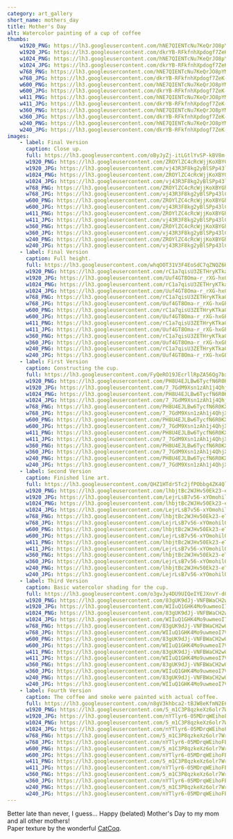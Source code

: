 ```yaml
---
category: art_gallery
short_name: mothers_day
title: Mother's Day
alt: Watercolor painting of a cup of coffee
thumbs:
    w1920_PNG: https://lh3.googleusercontent.com/hNE7QIENTcNu7KeQrJO8pYMEapewzFrhpuHQDwFAbz_qrD9sBzN3tN9eN-f3VmxjdNvQ-GwSf4Wr0sxdOmRTVPo6eS1U6Kijwfs4Sfme1P40WH7Ndyyr2M7fAcVAfQKlh306Dwvqyw=w355
    w1920_JPG: https://lh3.googleusercontent.com/dkrYB-RFkfnhXpdogf7ZeK-frhftY_Qrui1ABeoPOlIZhxYiR7_D_-mrj22Hc3374LwLozxx96Iu8NgbIJyC93y0ZdYHdr8mGuJACoCJZczhtIUSxbFebeNc3lex8P1XUb4IOkcCmw=w355
    w1024_PNG: https://lh3.googleusercontent.com/hNE7QIENTcNu7KeQrJO8pYMEapewzFrhpuHQDwFAbz_qrD9sBzN3tN9eN-f3VmxjdNvQ-GwSf4Wr0sxdOmRTVPo6eS1U6Kijwfs4Sfme1P40WH7Ndyyr2M7fAcVAfQKlh306Dwvqyw=w284
    w1024_JPG: https://lh3.googleusercontent.com/dkrYB-RFkfnhXpdogf7ZeK-frhftY_Qrui1ABeoPOlIZhxYiR7_D_-mrj22Hc3374LwLozxx96Iu8NgbIJyC93y0ZdYHdr8mGuJACoCJZczhtIUSxbFebeNc3lex8P1XUb4IOkcCmw=w284
    w768_PNG: https://lh3.googleusercontent.com/hNE7QIENTcNu7KeQrJO8pYMEapewzFrhpuHQDwFAbz_qrD9sBzN3tN9eN-f3VmxjdNvQ-GwSf4Wr0sxdOmRTVPo6eS1U6Kijwfs4Sfme1P40WH7Ndyyr2M7fAcVAfQKlh306Dwvqyw=w213
    w768_JPG: https://lh3.googleusercontent.com/dkrYB-RFkfnhXpdogf7ZeK-frhftY_Qrui1ABeoPOlIZhxYiR7_D_-mrj22Hc3374LwLozxx96Iu8NgbIJyC93y0ZdYHdr8mGuJACoCJZczhtIUSxbFebeNc3lex8P1XUb4IOkcCmw=w213
    w600_PNG: https://lh3.googleusercontent.com/hNE7QIENTcNu7KeQrJO8pYMEapewzFrhpuHQDwFAbz_qrD9sBzN3tN9eN-f3VmxjdNvQ-GwSf4Wr0sxdOmRTVPo6eS1U6Kijwfs4Sfme1P40WH7Ndyyr2M7fAcVAfQKlh306Dwvqyw=w166
    w600_JPG: https://lh3.googleusercontent.com/dkrYB-RFkfnhXpdogf7ZeK-frhftY_Qrui1ABeoPOlIZhxYiR7_D_-mrj22Hc3374LwLozxx96Iu8NgbIJyC93y0ZdYHdr8mGuJACoCJZczhtIUSxbFebeNc3lex8P1XUb4IOkcCmw=w166
    w411_PNG: https://lh3.googleusercontent.com/hNE7QIENTcNu7KeQrJO8pYMEapewzFrhpuHQDwFAbz_qrD9sBzN3tN9eN-f3VmxjdNvQ-GwSf4Wr0sxdOmRTVPo6eS1U6Kijwfs4Sfme1P40WH7Ndyyr2M7fAcVAfQKlh306Dwvqyw=w114
    w411_JPG: https://lh3.googleusercontent.com/dkrYB-RFkfnhXpdogf7ZeK-frhftY_Qrui1ABeoPOlIZhxYiR7_D_-mrj22Hc3374LwLozxx96Iu8NgbIJyC93y0ZdYHdr8mGuJACoCJZczhtIUSxbFebeNc3lex8P1XUb4IOkcCmw=w114
    w360_PNG: https://lh3.googleusercontent.com/hNE7QIENTcNu7KeQrJO8pYMEapewzFrhpuHQDwFAbz_qrD9sBzN3tN9eN-f3VmxjdNvQ-GwSf4Wr0sxdOmRTVPo6eS1U6Kijwfs4Sfme1P40WH7Ndyyr2M7fAcVAfQKlh306Dwvqyw=w100
    w360_JPG: https://lh3.googleusercontent.com/dkrYB-RFkfnhXpdogf7ZeK-frhftY_Qrui1ABeoPOlIZhxYiR7_D_-mrj22Hc3374LwLozxx96Iu8NgbIJyC93y0ZdYHdr8mGuJACoCJZczhtIUSxbFebeNc3lex8P1XUb4IOkcCmw=w100
    w240_PNG: https://lh3.googleusercontent.com/hNE7QIENTcNu7KeQrJO8pYMEapewzFrhpuHQDwFAbz_qrD9sBzN3tN9eN-f3VmxjdNvQ-GwSf4Wr0sxdOmRTVPo6eS1U6Kijwfs4Sfme1P40WH7Ndyyr2M7fAcVAfQKlh306Dwvqyw=w66
    w240_JPG: https://lh3.googleusercontent.com/dkrYB-RFkfnhXpdogf7ZeK-frhftY_Qrui1ABeoPOlIZhxYiR7_D_-mrj22Hc3374LwLozxx96Iu8NgbIJyC93y0ZdYHdr8mGuJACoCJZczhtIUSxbFebeNc3lex8P1XUb4IOkcCmw=w66
images:
    - label: Final Version
      caption: Close up.
      full: https://lh3.googleusercontent.com/oByJyZj-itLGtlYvSP-kBV8m-0Y65ponzeMIKy57JafWe0A0Xy9pPyWFG73RxUYKlJmdeOcr-EKSKsQBapIBDA1_CQiDQ4V1SqRj-Hyo0btYgIUWefFHtoHbqq8Mu4kdt283NwmEUA=w1080-h1080
      w1920_PNG: https://lh3.googleusercontent.com/ZROYlZC4cRcWjjKoXBYGhAd6niMsInWbw6AWS_bQqBw4qEvwOXMDA5AYfjcdvbfzXPdQ5vXtLrCAKeXnwmGomybuzC2ieSaTQiItRsqMCuyJqMsREi-17prO_d3xlCo-0UVrvbC8NA=w850
      w1920_JPG: https://lh3.googleusercontent.com/vj43R3F8kg2yBlSPp43lCuEbJuQfftr-Z1Ogw5gvKmJ_wGsMOflcPkVB3yw4TKKNKLGv1bDRFDuXb7Qp-FVaJqFXOCqeZqoUsjBWVP9V-rkh-VnJnv1Z3mWNJkRMij_6Y4RQuzG1og=w850
      w1024_PNG: https://lh3.googleusercontent.com/ZROYlZC4cRcWjjKoXBYGhAd6niMsInWbw6AWS_bQqBw4qEvwOXMDA5AYfjcdvbfzXPdQ5vXtLrCAKeXnwmGomybuzC2ieSaTQiItRsqMCuyJqMsREi-17prO_d3xlCo-0UVrvbC8NA=w711
      w1024_JPG: https://lh3.googleusercontent.com/vj43R3F8kg2yBlSPp43lCuEbJuQfftr-Z1Ogw5gvKmJ_wGsMOflcPkVB3yw4TKKNKLGv1bDRFDuXb7Qp-FVaJqFXOCqeZqoUsjBWVP9V-rkh-VnJnv1Z3mWNJkRMij_6Y4RQuzG1og=w711
      w768_PNG: https://lh3.googleusercontent.com/ZROYlZC4cRcWjjKoXBYGhAd6niMsInWbw6AWS_bQqBw4qEvwOXMDA5AYfjcdvbfzXPdQ5vXtLrCAKeXnwmGomybuzC2ieSaTQiItRsqMCuyJqMsREi-17prO_d3xlCo-0UVrvbC8NA=w533
      w768_JPG: https://lh3.googleusercontent.com/vj43R3F8kg2yBlSPp43lCuEbJuQfftr-Z1Ogw5gvKmJ_wGsMOflcPkVB3yw4TKKNKLGv1bDRFDuXb7Qp-FVaJqFXOCqeZqoUsjBWVP9V-rkh-VnJnv1Z3mWNJkRMij_6Y4RQuzG1og=w533
      w600_PNG: https://lh3.googleusercontent.com/ZROYlZC4cRcWjjKoXBYGhAd6niMsInWbw6AWS_bQqBw4qEvwOXMDA5AYfjcdvbfzXPdQ5vXtLrCAKeXnwmGomybuzC2ieSaTQiItRsqMCuyJqMsREi-17prO_d3xlCo-0UVrvbC8NA=w416
      w600_JPG: https://lh3.googleusercontent.com/vj43R3F8kg2yBlSPp43lCuEbJuQfftr-Z1Ogw5gvKmJ_wGsMOflcPkVB3yw4TKKNKLGv1bDRFDuXb7Qp-FVaJqFXOCqeZqoUsjBWVP9V-rkh-VnJnv1Z3mWNJkRMij_6Y4RQuzG1og=w416
      w411_PNG: https://lh3.googleusercontent.com/ZROYlZC4cRcWjjKoXBYGhAd6niMsInWbw6AWS_bQqBw4qEvwOXMDA5AYfjcdvbfzXPdQ5vXtLrCAKeXnwmGomybuzC2ieSaTQiItRsqMCuyJqMsREi-17prO_d3xlCo-0UVrvbC8NA=w285
      w411_JPG: https://lh3.googleusercontent.com/vj43R3F8kg2yBlSPp43lCuEbJuQfftr-Z1Ogw5gvKmJ_wGsMOflcPkVB3yw4TKKNKLGv1bDRFDuXb7Qp-FVaJqFXOCqeZqoUsjBWVP9V-rkh-VnJnv1Z3mWNJkRMij_6Y4RQuzG1og=w285
      w360_PNG: https://lh3.googleusercontent.com/ZROYlZC4cRcWjjKoXBYGhAd6niMsInWbw6AWS_bQqBw4qEvwOXMDA5AYfjcdvbfzXPdQ5vXtLrCAKeXnwmGomybuzC2ieSaTQiItRsqMCuyJqMsREi-17prO_d3xlCo-0UVrvbC8NA=w250
      w360_JPG: https://lh3.googleusercontent.com/vj43R3F8kg2yBlSPp43lCuEbJuQfftr-Z1Ogw5gvKmJ_wGsMOflcPkVB3yw4TKKNKLGv1bDRFDuXb7Qp-FVaJqFXOCqeZqoUsjBWVP9V-rkh-VnJnv1Z3mWNJkRMij_6Y4RQuzG1og=w250
      w240_PNG: https://lh3.googleusercontent.com/ZROYlZC4cRcWjjKoXBYGhAd6niMsInWbw6AWS_bQqBw4qEvwOXMDA5AYfjcdvbfzXPdQ5vXtLrCAKeXnwmGomybuzC2ieSaTQiItRsqMCuyJqMsREi-17prO_d3xlCo-0UVrvbC8NA=w166
      w240_JPG: https://lh3.googleusercontent.com/vj43R3F8kg2yBlSPp43lCuEbJuQfftr-Z1Ogw5gvKmJ_wGsMOflcPkVB3yw4TKKNKLGv1bDRFDuXb7Qp-FVaJqFXOCqeZqoUsjBWVP9V-rkh-VnJnv1Z3mWNJkRMij_6Y4RQuzG1og=w166
    - label: Final Version
      caption: Full height.
      full: https://lh3.googleusercontent.com/whqOOT31V3F4EoSdC7qZNQZ6HsBlS2WYaIYPoAdSTFczKOGoq8HRnKA3qRyaH8-NNYLRBNYiO55P5PYTSGCptcwHeC9fT94NRBXUnuCAXXswCQZm47_8eU70a_0yqiOhoGEQ_bS07A=w1080-h1080
      w1920_PNG: https://lh3.googleusercontent.com/rC1a7qisU3ZETHryKTka0JG5y63Buoz7u0pGm4aubfmA4_TUHNQxf3LGoImFrHfiWkWsborSc3CGW7YeGMyiPHxEbUfh3rAnU-V-cUpBrCvb-44YCSnTimgmIOVnJC-BfOVzsUVgJQ=w850
      w1920_JPG: https://lh3.googleusercontent.com/Uuf4GT8Oma-r_rXG-hxGPUe4jJeY_q62qPTZAC1CQyvwj7MMIVcSqADV1-PWilIKrKhgtTbMezcaEEZshhT9Kb-RvRr05zvwnbez4CiXopCpYg9Z3ZzUwE6wHTPwLpSMcSqiW4KgNw=w850
      w1024_PNG: https://lh3.googleusercontent.com/rC1a7qisU3ZETHryKTka0JG5y63Buoz7u0pGm4aubfmA4_TUHNQxf3LGoImFrHfiWkWsborSc3CGW7YeGMyiPHxEbUfh3rAnU-V-cUpBrCvb-44YCSnTimgmIOVnJC-BfOVzsUVgJQ=w711
      w1024_JPG: https://lh3.googleusercontent.com/Uuf4GT8Oma-r_rXG-hxGPUe4jJeY_q62qPTZAC1CQyvwj7MMIVcSqADV1-PWilIKrKhgtTbMezcaEEZshhT9Kb-RvRr05zvwnbez4CiXopCpYg9Z3ZzUwE6wHTPwLpSMcSqiW4KgNw=w711
      w768_PNG: https://lh3.googleusercontent.com/rC1a7qisU3ZETHryKTka0JG5y63Buoz7u0pGm4aubfmA4_TUHNQxf3LGoImFrHfiWkWsborSc3CGW7YeGMyiPHxEbUfh3rAnU-V-cUpBrCvb-44YCSnTimgmIOVnJC-BfOVzsUVgJQ=w533
      w768_JPG: https://lh3.googleusercontent.com/Uuf4GT8Oma-r_rXG-hxGPUe4jJeY_q62qPTZAC1CQyvwj7MMIVcSqADV1-PWilIKrKhgtTbMezcaEEZshhT9Kb-RvRr05zvwnbez4CiXopCpYg9Z3ZzUwE6wHTPwLpSMcSqiW4KgNw=w533
      w600_PNG: https://lh3.googleusercontent.com/rC1a7qisU3ZETHryKTka0JG5y63Buoz7u0pGm4aubfmA4_TUHNQxf3LGoImFrHfiWkWsborSc3CGW7YeGMyiPHxEbUfh3rAnU-V-cUpBrCvb-44YCSnTimgmIOVnJC-BfOVzsUVgJQ=w416
      w600_JPG: https://lh3.googleusercontent.com/Uuf4GT8Oma-r_rXG-hxGPUe4jJeY_q62qPTZAC1CQyvwj7MMIVcSqADV1-PWilIKrKhgtTbMezcaEEZshhT9Kb-RvRr05zvwnbez4CiXopCpYg9Z3ZzUwE6wHTPwLpSMcSqiW4KgNw=w416
      w411_PNG: https://lh3.googleusercontent.com/rC1a7qisU3ZETHryKTka0JG5y63Buoz7u0pGm4aubfmA4_TUHNQxf3LGoImFrHfiWkWsborSc3CGW7YeGMyiPHxEbUfh3rAnU-V-cUpBrCvb-44YCSnTimgmIOVnJC-BfOVzsUVgJQ=w285
      w411_JPG: https://lh3.googleusercontent.com/Uuf4GT8Oma-r_rXG-hxGPUe4jJeY_q62qPTZAC1CQyvwj7MMIVcSqADV1-PWilIKrKhgtTbMezcaEEZshhT9Kb-RvRr05zvwnbez4CiXopCpYg9Z3ZzUwE6wHTPwLpSMcSqiW4KgNw=w285
      w360_PNG: https://lh3.googleusercontent.com/rC1a7qisU3ZETHryKTka0JG5y63Buoz7u0pGm4aubfmA4_TUHNQxf3LGoImFrHfiWkWsborSc3CGW7YeGMyiPHxEbUfh3rAnU-V-cUpBrCvb-44YCSnTimgmIOVnJC-BfOVzsUVgJQ=w250
      w360_JPG: https://lh3.googleusercontent.com/Uuf4GT8Oma-r_rXG-hxGPUe4jJeY_q62qPTZAC1CQyvwj7MMIVcSqADV1-PWilIKrKhgtTbMezcaEEZshhT9Kb-RvRr05zvwnbez4CiXopCpYg9Z3ZzUwE6wHTPwLpSMcSqiW4KgNw=w250
      w240_PNG: https://lh3.googleusercontent.com/rC1a7qisU3ZETHryKTka0JG5y63Buoz7u0pGm4aubfmA4_TUHNQxf3LGoImFrHfiWkWsborSc3CGW7YeGMyiPHxEbUfh3rAnU-V-cUpBrCvb-44YCSnTimgmIOVnJC-BfOVzsUVgJQ=w166
      w240_JPG: https://lh3.googleusercontent.com/Uuf4GT8Oma-r_rXG-hxGPUe4jJeY_q62qPTZAC1CQyvwj7MMIVcSqADV1-PWilIKrKhgtTbMezcaEEZshhT9Kb-RvRr05zvwnbez4CiXopCpYg9Z3ZzUwE6wHTPwLpSMcSqiW4KgNw=w166
    - label: First Version
      caption: Constructing the cup.
      full: https://lh3.googleusercontent.com/FyQeRO19JEcrllRpZA56Qg7bxShcYukFUEaHFWjbj3Ahi7fgaglsKSWnTWud6IzD0BRS29l4AAs8GPYjuLF7d9_KCsD7zsAm6pWhGjaTXf1G76x-6TmlxIMgKZKWgCe85ac5bobE_A=w1080-h1080
      w1920_PNG: https://lh3.googleusercontent.com/PH8U4EJLBw6TycfN6R0KX0bB6uuweK6yrzNtZiu_ebSPcHEEKhzqXatjUJ0lwIhHphJpOFQt0PmzGo96gigaiU91SZJ62DISj_44_WhajPPZRSWcUZniVkGi5lC9nSQPnNT9ZbeOmQ=w850
      w1920_JPG: https://lh3.googleusercontent.com/7_7GdM9Xsn1zAh1j4QhjX_ck3tEMu2JM3HkAqimAtsKmnkJNEjTILlg6dnbaqMTFaEIv9UTOpuZzvClhFBW-6weOXWbSFKJ9OENb1AaMWnpt3jUqHMY616hZmXrH4ksPigB15KWnaw=w850
      w1024_PNG: https://lh3.googleusercontent.com/PH8U4EJLBw6TycfN6R0KX0bB6uuweK6yrzNtZiu_ebSPcHEEKhzqXatjUJ0lwIhHphJpOFQt0PmzGo96gigaiU91SZJ62DISj_44_WhajPPZRSWcUZniVkGi5lC9nSQPnNT9ZbeOmQ=w711
      w1024_JPG: https://lh3.googleusercontent.com/7_7GdM9Xsn1zAh1j4QhjX_ck3tEMu2JM3HkAqimAtsKmnkJNEjTILlg6dnbaqMTFaEIv9UTOpuZzvClhFBW-6weOXWbSFKJ9OENb1AaMWnpt3jUqHMY616hZmXrH4ksPigB15KWnaw=w711
      w768_PNG: https://lh3.googleusercontent.com/PH8U4EJLBw6TycfN6R0KX0bB6uuweK6yrzNtZiu_ebSPcHEEKhzqXatjUJ0lwIhHphJpOFQt0PmzGo96gigaiU91SZJ62DISj_44_WhajPPZRSWcUZniVkGi5lC9nSQPnNT9ZbeOmQ=w533
      w768_JPG: https://lh3.googleusercontent.com/7_7GdM9Xsn1zAh1j4QhjX_ck3tEMu2JM3HkAqimAtsKmnkJNEjTILlg6dnbaqMTFaEIv9UTOpuZzvClhFBW-6weOXWbSFKJ9OENb1AaMWnpt3jUqHMY616hZmXrH4ksPigB15KWnaw=w533
      w600_PNG: https://lh3.googleusercontent.com/PH8U4EJLBw6TycfN6R0KX0bB6uuweK6yrzNtZiu_ebSPcHEEKhzqXatjUJ0lwIhHphJpOFQt0PmzGo96gigaiU91SZJ62DISj_44_WhajPPZRSWcUZniVkGi5lC9nSQPnNT9ZbeOmQ=w416
      w600_JPG: https://lh3.googleusercontent.com/7_7GdM9Xsn1zAh1j4QhjX_ck3tEMu2JM3HkAqimAtsKmnkJNEjTILlg6dnbaqMTFaEIv9UTOpuZzvClhFBW-6weOXWbSFKJ9OENb1AaMWnpt3jUqHMY616hZmXrH4ksPigB15KWnaw=w416
      w411_PNG: https://lh3.googleusercontent.com/PH8U4EJLBw6TycfN6R0KX0bB6uuweK6yrzNtZiu_ebSPcHEEKhzqXatjUJ0lwIhHphJpOFQt0PmzGo96gigaiU91SZJ62DISj_44_WhajPPZRSWcUZniVkGi5lC9nSQPnNT9ZbeOmQ=w285
      w411_JPG: https://lh3.googleusercontent.com/7_7GdM9Xsn1zAh1j4QhjX_ck3tEMu2JM3HkAqimAtsKmnkJNEjTILlg6dnbaqMTFaEIv9UTOpuZzvClhFBW-6weOXWbSFKJ9OENb1AaMWnpt3jUqHMY616hZmXrH4ksPigB15KWnaw=w285
      w360_PNG: https://lh3.googleusercontent.com/PH8U4EJLBw6TycfN6R0KX0bB6uuweK6yrzNtZiu_ebSPcHEEKhzqXatjUJ0lwIhHphJpOFQt0PmzGo96gigaiU91SZJ62DISj_44_WhajPPZRSWcUZniVkGi5lC9nSQPnNT9ZbeOmQ=w250
      w360_JPG: https://lh3.googleusercontent.com/7_7GdM9Xsn1zAh1j4QhjX_ck3tEMu2JM3HkAqimAtsKmnkJNEjTILlg6dnbaqMTFaEIv9UTOpuZzvClhFBW-6weOXWbSFKJ9OENb1AaMWnpt3jUqHMY616hZmXrH4ksPigB15KWnaw=w250
      w240_PNG: https://lh3.googleusercontent.com/PH8U4EJLBw6TycfN6R0KX0bB6uuweK6yrzNtZiu_ebSPcHEEKhzqXatjUJ0lwIhHphJpOFQt0PmzGo96gigaiU91SZJ62DISj_44_WhajPPZRSWcUZniVkGi5lC9nSQPnNT9ZbeOmQ=w166
      w240_JPG: https://lh3.googleusercontent.com/7_7GdM9Xsn1zAh1j4QhjX_ck3tEMu2JM3HkAqimAtsKmnkJNEjTILlg6dnbaqMTFaEIv9UTOpuZzvClhFBW-6weOXWbSFKJ9OENb1AaMWnpt3jUqHMY616hZmXrH4ksPigB15KWnaw=w166
    - label: Second Version
      caption: Finished line art.
      full: https://lh3.googleusercontent.com/QHZ1HTdr5Tc2jfPObbg4ZK4QlLTv7N0-8LikYv7qmeAJNnitPt9gaDKBGaPUiXThpWUGNsRF66F2m60EBtLi13ek5Vqc_OKccUlXmEcOG0bd3dWeGxr7Ch2zaoLXiXKvUD7ZVPRj2w=w1080-h1080
      w1920_PNG: https://lh3.googleusercontent.com/lhbjtBc2WJHv50Ek23-eTUYmTahR6CXbg6up4aJejWKlbwxozVsz-uzZDQpurEzpVlI3QhbDWEZRd-V-wzLVUtFcdYQKQE_gKo47DU9EzTUe7v4TZuJZGR_oj9HVGPQbTb75ePABJA=w850
      w1920_JPG: https://lh3.googleusercontent.com/LejrLsB7v56-xYOmohilQngNaOzGHZ-X1VJwWVrhxXIWZb96IyhmWWqYD-UaqB_Z_5MzvlVM78ZOukMmwdje68cmOAbSSEz1_GOqFgB_5gbmYv8See0sHbNdNu_Oms2MuVkWOfKULw=w850
      w1024_PNG: https://lh3.googleusercontent.com/lhbjtBc2WJHv50Ek23-eTUYmTahR6CXbg6up4aJejWKlbwxozVsz-uzZDQpurEzpVlI3QhbDWEZRd-V-wzLVUtFcdYQKQE_gKo47DU9EzTUe7v4TZuJZGR_oj9HVGPQbTb75ePABJA=w711
      w1024_JPG: https://lh3.googleusercontent.com/LejrLsB7v56-xYOmohilQngNaOzGHZ-X1VJwWVrhxXIWZb96IyhmWWqYD-UaqB_Z_5MzvlVM78ZOukMmwdje68cmOAbSSEz1_GOqFgB_5gbmYv8See0sHbNdNu_Oms2MuVkWOfKULw=w711
      w768_PNG: https://lh3.googleusercontent.com/lhbjtBc2WJHv50Ek23-eTUYmTahR6CXbg6up4aJejWKlbwxozVsz-uzZDQpurEzpVlI3QhbDWEZRd-V-wzLVUtFcdYQKQE_gKo47DU9EzTUe7v4TZuJZGR_oj9HVGPQbTb75ePABJA=w533
      w768_JPG: https://lh3.googleusercontent.com/LejrLsB7v56-xYOmohilQngNaOzGHZ-X1VJwWVrhxXIWZb96IyhmWWqYD-UaqB_Z_5MzvlVM78ZOukMmwdje68cmOAbSSEz1_GOqFgB_5gbmYv8See0sHbNdNu_Oms2MuVkWOfKULw=w533
      w600_PNG: https://lh3.googleusercontent.com/lhbjtBc2WJHv50Ek23-eTUYmTahR6CXbg6up4aJejWKlbwxozVsz-uzZDQpurEzpVlI3QhbDWEZRd-V-wzLVUtFcdYQKQE_gKo47DU9EzTUe7v4TZuJZGR_oj9HVGPQbTb75ePABJA=w416
      w600_JPG: https://lh3.googleusercontent.com/LejrLsB7v56-xYOmohilQngNaOzGHZ-X1VJwWVrhxXIWZb96IyhmWWqYD-UaqB_Z_5MzvlVM78ZOukMmwdje68cmOAbSSEz1_GOqFgB_5gbmYv8See0sHbNdNu_Oms2MuVkWOfKULw=w416
      w411_PNG: https://lh3.googleusercontent.com/lhbjtBc2WJHv50Ek23-eTUYmTahR6CXbg6up4aJejWKlbwxozVsz-uzZDQpurEzpVlI3QhbDWEZRd-V-wzLVUtFcdYQKQE_gKo47DU9EzTUe7v4TZuJZGR_oj9HVGPQbTb75ePABJA=w285
      w411_JPG: https://lh3.googleusercontent.com/LejrLsB7v56-xYOmohilQngNaOzGHZ-X1VJwWVrhxXIWZb96IyhmWWqYD-UaqB_Z_5MzvlVM78ZOukMmwdje68cmOAbSSEz1_GOqFgB_5gbmYv8See0sHbNdNu_Oms2MuVkWOfKULw=w285
      w360_PNG: https://lh3.googleusercontent.com/lhbjtBc2WJHv50Ek23-eTUYmTahR6CXbg6up4aJejWKlbwxozVsz-uzZDQpurEzpVlI3QhbDWEZRd-V-wzLVUtFcdYQKQE_gKo47DU9EzTUe7v4TZuJZGR_oj9HVGPQbTb75ePABJA=w250
      w360_JPG: https://lh3.googleusercontent.com/LejrLsB7v56-xYOmohilQngNaOzGHZ-X1VJwWVrhxXIWZb96IyhmWWqYD-UaqB_Z_5MzvlVM78ZOukMmwdje68cmOAbSSEz1_GOqFgB_5gbmYv8See0sHbNdNu_Oms2MuVkWOfKULw=w250
      w240_PNG: https://lh3.googleusercontent.com/lhbjtBc2WJHv50Ek23-eTUYmTahR6CXbg6up4aJejWKlbwxozVsz-uzZDQpurEzpVlI3QhbDWEZRd-V-wzLVUtFcdYQKQE_gKo47DU9EzTUe7v4TZuJZGR_oj9HVGPQbTb75ePABJA=w166
      w240_JPG: https://lh3.googleusercontent.com/LejrLsB7v56-xYOmohilQngNaOzGHZ-X1VJwWVrhxXIWZb96IyhmWWqYD-UaqB_Z_5MzvlVM78ZOukMmwdje68cmOAbSSEz1_GOqFgB_5gbmYv8See0sHbNdNu_Oms2MuVkWOfKULw=w166
    - label: Third Version
      caption: Basic watercolor shading for the cup.
      full: https://lh3.googleusercontent.com/o3gvJy4DU9UIQeIYEJXnvY-d03mwWQa7tI34MeFhuiihCl-AdUjXXDzayycMqKvyESRZuaUbT6bzph5PuNh30HjN1izG47yD2TMayxni-g74eR7OzgUDn2qFJvzSlW2FcIqOHWsjQw=w1080-h1080
      w1920_PNG: https://lh3.googleusercontent.com/83gUK9dJj-VNFBWaCH2wUBveGRDgSrNpL2jyY0Dv8oOUGfEjsXtpo0YxvBte7OegnrtjualPB1tWEo74QGtC1XSrf15HesuW1erqKsjvQPh8oJqgf5D7peosYnqggYBwM8tBiIfJxg=w850
      w1920_JPG: https://lh3.googleusercontent.com/WIIuQ1GHK4Mo9uwmeoI7VLW8FP5DEvdW1nKLYWTETPkTxd7iH3wDddd2itQR0fV-2lBLr8fXnV4YTAIHugi50hiCBTIOr4u_M0kJuE-ulS9oIzajJUKCg70bQUiGxqNNWf4CPeXHfw=w850
      w1024_PNG: https://lh3.googleusercontent.com/83gUK9dJj-VNFBWaCH2wUBveGRDgSrNpL2jyY0Dv8oOUGfEjsXtpo0YxvBte7OegnrtjualPB1tWEo74QGtC1XSrf15HesuW1erqKsjvQPh8oJqgf5D7peosYnqggYBwM8tBiIfJxg=w711
      w1024_JPG: https://lh3.googleusercontent.com/WIIuQ1GHK4Mo9uwmeoI7VLW8FP5DEvdW1nKLYWTETPkTxd7iH3wDddd2itQR0fV-2lBLr8fXnV4YTAIHugi50hiCBTIOr4u_M0kJuE-ulS9oIzajJUKCg70bQUiGxqNNWf4CPeXHfw=w711
      w768_PNG: https://lh3.googleusercontent.com/83gUK9dJj-VNFBWaCH2wUBveGRDgSrNpL2jyY0Dv8oOUGfEjsXtpo0YxvBte7OegnrtjualPB1tWEo74QGtC1XSrf15HesuW1erqKsjvQPh8oJqgf5D7peosYnqggYBwM8tBiIfJxg=w533
      w768_JPG: https://lh3.googleusercontent.com/WIIuQ1GHK4Mo9uwmeoI7VLW8FP5DEvdW1nKLYWTETPkTxd7iH3wDddd2itQR0fV-2lBLr8fXnV4YTAIHugi50hiCBTIOr4u_M0kJuE-ulS9oIzajJUKCg70bQUiGxqNNWf4CPeXHfw=w533
      w600_PNG: https://lh3.googleusercontent.com/83gUK9dJj-VNFBWaCH2wUBveGRDgSrNpL2jyY0Dv8oOUGfEjsXtpo0YxvBte7OegnrtjualPB1tWEo74QGtC1XSrf15HesuW1erqKsjvQPh8oJqgf5D7peosYnqggYBwM8tBiIfJxg=w416
      w600_JPG: https://lh3.googleusercontent.com/WIIuQ1GHK4Mo9uwmeoI7VLW8FP5DEvdW1nKLYWTETPkTxd7iH3wDddd2itQR0fV-2lBLr8fXnV4YTAIHugi50hiCBTIOr4u_M0kJuE-ulS9oIzajJUKCg70bQUiGxqNNWf4CPeXHfw=w416
      w411_PNG: https://lh3.googleusercontent.com/83gUK9dJj-VNFBWaCH2wUBveGRDgSrNpL2jyY0Dv8oOUGfEjsXtpo0YxvBte7OegnrtjualPB1tWEo74QGtC1XSrf15HesuW1erqKsjvQPh8oJqgf5D7peosYnqggYBwM8tBiIfJxg=w285
      w411_JPG: https://lh3.googleusercontent.com/WIIuQ1GHK4Mo9uwmeoI7VLW8FP5DEvdW1nKLYWTETPkTxd7iH3wDddd2itQR0fV-2lBLr8fXnV4YTAIHugi50hiCBTIOr4u_M0kJuE-ulS9oIzajJUKCg70bQUiGxqNNWf4CPeXHfw=w285
      w360_PNG: https://lh3.googleusercontent.com/83gUK9dJj-VNFBWaCH2wUBveGRDgSrNpL2jyY0Dv8oOUGfEjsXtpo0YxvBte7OegnrtjualPB1tWEo74QGtC1XSrf15HesuW1erqKsjvQPh8oJqgf5D7peosYnqggYBwM8tBiIfJxg=w250
      w360_JPG: https://lh3.googleusercontent.com/WIIuQ1GHK4Mo9uwmeoI7VLW8FP5DEvdW1nKLYWTETPkTxd7iH3wDddd2itQR0fV-2lBLr8fXnV4YTAIHugi50hiCBTIOr4u_M0kJuE-ulS9oIzajJUKCg70bQUiGxqNNWf4CPeXHfw=w250
      w240_PNG: https://lh3.googleusercontent.com/83gUK9dJj-VNFBWaCH2wUBveGRDgSrNpL2jyY0Dv8oOUGfEjsXtpo0YxvBte7OegnrtjualPB1tWEo74QGtC1XSrf15HesuW1erqKsjvQPh8oJqgf5D7peosYnqggYBwM8tBiIfJxg=w166
      w240_JPG: https://lh3.googleusercontent.com/WIIuQ1GHK4Mo9uwmeoI7VLW8FP5DEvdW1nKLYWTETPkTxd7iH3wDddd2itQR0fV-2lBLr8fXnV4YTAIHugi50hiCBTIOr4u_M0kJuE-ulS9oIzajJUKCg70bQUiGxqNNWf4CPeXHfw=w166
    - label: Fourth Version
      caption: The coffee and smoke were painted with actual coffee.
      full: https://lh3.googleusercontent.com/n8gV3khbca2-tBJW8eKfmN2E611sQgu-UoxoqVhQkDyXkwxma82vI3ctNKg5atnzY84oI-iELrt5Tll-N1_v0BBoZIZpdauC00WgEG8VhDIcRmUWMdDgTUrODav6pJ6oIA2xziXq4g=w1080-h1080
      w1920_PNG: https://lh3.googleusercontent.com/5_m1C3P8qzkeXz6olr7Wr3lXh6eFgTU33CpvLkUXsAD6aHeyKzDZmJrDdlRVqa6rAKU1Uor25mEJuEvvkPZKo_Bmbvengmw6Ljcj2UuKgzrJqp1aieCBG6Oqry_nFY6plYp5cueoOA=w850
      w1920_JPG: https://lh3.googleusercontent.com/nYTlyr6-05MDrqWEihoFE55J4SBPIuWCJhDRi1kj5JPcP4EBilqDEWNJSVewmFNAcWuhUJbP9yl8gN39sYuWODQNj1YPH9P0VyU3uLrjah-p0jiihRJDoRiMnLfmBc7zfs_VUuWEZQ=w850
      w1024_PNG: https://lh3.googleusercontent.com/5_m1C3P8qzkeXz6olr7Wr3lXh6eFgTU33CpvLkUXsAD6aHeyKzDZmJrDdlRVqa6rAKU1Uor25mEJuEvvkPZKo_Bmbvengmw6Ljcj2UuKgzrJqp1aieCBG6Oqry_nFY6plYp5cueoOA=w711
      w1024_JPG: https://lh3.googleusercontent.com/nYTlyr6-05MDrqWEihoFE55J4SBPIuWCJhDRi1kj5JPcP4EBilqDEWNJSVewmFNAcWuhUJbP9yl8gN39sYuWODQNj1YPH9P0VyU3uLrjah-p0jiihRJDoRiMnLfmBc7zfs_VUuWEZQ=w711
      w768_PNG: https://lh3.googleusercontent.com/5_m1C3P8qzkeXz6olr7Wr3lXh6eFgTU33CpvLkUXsAD6aHeyKzDZmJrDdlRVqa6rAKU1Uor25mEJuEvvkPZKo_Bmbvengmw6Ljcj2UuKgzrJqp1aieCBG6Oqry_nFY6plYp5cueoOA=w533
      w768_JPG: https://lh3.googleusercontent.com/nYTlyr6-05MDrqWEihoFE55J4SBPIuWCJhDRi1kj5JPcP4EBilqDEWNJSVewmFNAcWuhUJbP9yl8gN39sYuWODQNj1YPH9P0VyU3uLrjah-p0jiihRJDoRiMnLfmBc7zfs_VUuWEZQ=w533
      w600_PNG: https://lh3.googleusercontent.com/5_m1C3P8qzkeXz6olr7Wr3lXh6eFgTU33CpvLkUXsAD6aHeyKzDZmJrDdlRVqa6rAKU1Uor25mEJuEvvkPZKo_Bmbvengmw6Ljcj2UuKgzrJqp1aieCBG6Oqry_nFY6plYp5cueoOA=w416
      w600_JPG: https://lh3.googleusercontent.com/nYTlyr6-05MDrqWEihoFE55J4SBPIuWCJhDRi1kj5JPcP4EBilqDEWNJSVewmFNAcWuhUJbP9yl8gN39sYuWODQNj1YPH9P0VyU3uLrjah-p0jiihRJDoRiMnLfmBc7zfs_VUuWEZQ=w416
      w411_PNG: https://lh3.googleusercontent.com/5_m1C3P8qzkeXz6olr7Wr3lXh6eFgTU33CpvLkUXsAD6aHeyKzDZmJrDdlRVqa6rAKU1Uor25mEJuEvvkPZKo_Bmbvengmw6Ljcj2UuKgzrJqp1aieCBG6Oqry_nFY6plYp5cueoOA=w285
      w411_JPG: https://lh3.googleusercontent.com/nYTlyr6-05MDrqWEihoFE55J4SBPIuWCJhDRi1kj5JPcP4EBilqDEWNJSVewmFNAcWuhUJbP9yl8gN39sYuWODQNj1YPH9P0VyU3uLrjah-p0jiihRJDoRiMnLfmBc7zfs_VUuWEZQ=w285
      w360_PNG: https://lh3.googleusercontent.com/5_m1C3P8qzkeXz6olr7Wr3lXh6eFgTU33CpvLkUXsAD6aHeyKzDZmJrDdlRVqa6rAKU1Uor25mEJuEvvkPZKo_Bmbvengmw6Ljcj2UuKgzrJqp1aieCBG6Oqry_nFY6plYp5cueoOA=w250
      w360_JPG: https://lh3.googleusercontent.com/nYTlyr6-05MDrqWEihoFE55J4SBPIuWCJhDRi1kj5JPcP4EBilqDEWNJSVewmFNAcWuhUJbP9yl8gN39sYuWODQNj1YPH9P0VyU3uLrjah-p0jiihRJDoRiMnLfmBc7zfs_VUuWEZQ=w250
      w240_PNG: https://lh3.googleusercontent.com/5_m1C3P8qzkeXz6olr7Wr3lXh6eFgTU33CpvLkUXsAD6aHeyKzDZmJrDdlRVqa6rAKU1Uor25mEJuEvvkPZKo_Bmbvengmw6Ljcj2UuKgzrJqp1aieCBG6Oqry_nFY6plYp5cueoOA=w166
      w240_JPG: https://lh3.googleusercontent.com/nYTlyr6-05MDrqWEihoFE55J4SBPIuWCJhDRi1kj5JPcP4EBilqDEWNJSVewmFNAcWuhUJbP9yl8gN39sYuWODQNj1YPH9P0VyU3uLrjah-p0jiihRJDoRiMnLfmBc7zfs_VUuWEZQ=w166
---
```


Better late than never, I guess... Happy (belated) Mother's Day to my mom and all other mothers!  
Paper texture by the wonderful [CatCoq](https://www.instagram.com/catcoq/).
